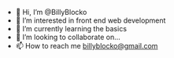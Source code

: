 - 👋 Hi, I’m @BillyBlocko
- 👀 I’m interested in front end web development
- 🌱 I’m currently learning the basics
- 💞️ I’m looking to collaborate on...
- 📫 How to reach me billyblocko@gmail.com

<!---
BillyBlocko/BillyBlocko is a ✨ special ✨ repository because its `README.md` (this file) appears on your GitHub profile.
You can click the Preview link to take a look at your changes.
--->
